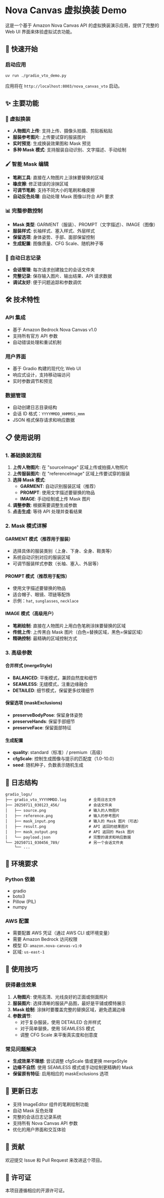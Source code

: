 # Nova Canvas 虚拟换装 Demo

这是一个基于 Amazon Nova Canvas API 的虚拟换装演示应用，提供了完整的 Web UI 界面来体验虚拟试衣功能。

## 🚀 快速开始

### 启动应用

```bash
uv run ./gradio_vto_demo.py
```

应用将在 `http://localhost:8003/nova_canvas_vto` 启动。

## ✨ 主要功能

### 🎨 虚拟换装
- **人物图片上传**: 支持上传、摄像头拍摄、剪贴板粘贴
- **服装参考图片**: 上传要试穿的服装图片
- **实时预览**: 生成换装效果图和 Mask 预览
- **多种 Mask 模式**: 支持服装自动识别、文字描述、手动绘制

### 🖌️ 智能 Mask 编辑
- **笔刷工具**: 直接在人物图片上涂抹要替换的区域
- **橡皮擦**: 修正错误的涂抹区域
- **可调节笔刷**: 支持不同大小的笔刷和橡皮擦
- **自动反色处理**: 自动处理 Mask 图像以符合 API 要求

### 📊 完整参数控制
- **Mask 类型**: GARMENT（服装）、PROMPT（文字描述）、IMAGE（图像）
- **服装样式**: 长袖样式、塞入样式、外层样式
- **保留选项**: 身体姿势、手部、面部保留控制
- **生成配置**: 图像质量、CFG Scale、随机种子等

### 📁 自动日志记录
- **会话管理**: 每次请求创建独立的会话文件夹
- **完整记录**: 保存输入图片、输出结果、API 请求数据
- **调试友好**: 便于问题追踪和参数调优

## 🛠️ 技术特性

### API 集成
- 基于 Amazon Bedrock Nova Canvas v1.0
- 支持所有官方 API 参数
- 自动错误处理和重试机制

### 用户界面
- 基于 Gradio 构建的现代化 Web UI
- 响应式设计，支持移动端访问
- 实时参数调节和预览

### 数据管理
- 自动创建日志目录结构
- 会话 ID 格式：`YYYYMMDD_HHMMSS_mmm`
- JSON 格式保存请求和响应数据

## 📋 使用说明

### 1. 基础换装流程

1. **上传人物图片**: 在 "sourceImage" 区域上传或拍摄人物照片
2. **上传服装图片**: 在 "referenceImage" 区域上传要试穿的服装
3. **选择 Mask 模式**: 
   - **GARMENT**: 自动识别服装区域（推荐）
   - **PROMPT**: 使用文字描述要替换的物品
   - **IMAGE**: 手动绘制或上传 Mask 图片
4. **调整参数**: 根据需要调整生成参数
5. **点击生成**: 等待 API 处理并查看结果

### 2. Mask 模式详解

#### GARMENT 模式（推荐用于服装）
- 选择具体的服装类别（上身、下身、全身、鞋类等）
- 系统自动识别对应的服装区域
- 可调节服装样式参数（长袖、塞入、外层等）

#### PROMPT 模式（推荐用于配饰）
- 使用文字描述要替换的物品
- 适合帽子、眼镜、项链等配饰
- 示例：`hat`, `sunglasses`, `necklace`

#### IMAGE 模式（高级用户）
- **笔刷绘制**: 直接在人物图片上用白色笔刷涂抹要替换的区域
- **传统上传**: 上传黑白 Mask 图片（白色=替换区域，黑色=保留区域）
- **精确控制**: 最精确的区域控制方式

### 3. 高级参数

#### 合并样式 (mergeStyle)
- **BALANCED**: 平衡模式，兼顾自然度和细节
- **SEAMLESS**: 无缝模式，注重边缘融合
- **DETAILED**: 细节模式，保留更多纹理细节

#### 保留选项 (maskExclusions)
- **preserveBodyPose**: 保留身体姿势
- **preserveHands**: 保留手部细节
- **preserveFace**: 保留面部特征

#### 生成配置
- **quality**: standard（标准）/ premium（高级）
- **cfgScale**: 控制生成图像与提示的匹配度（1.0-10.0）
- **seed**: 随机种子，负数表示随机生成

## 📁 日志结构

```
gradio_logs/
├── gradio_vto_YYYYMMDD.log          # 全局日志文件
├── 20250711_030123_456/             # 会话文件夹
│   ├── source.png                   # 输入的人物图片
│   ├── reference.png                # 输入的参考图片
│   ├── mask_input.png               # 输入的 Mask 图片（可选）
│   ├── result.png                   # API 返回的结果图片
│   ├── mask_output.png              # API 返回的 Mask 图片
│   └── payload.json                 # 完整的请求和响应数据
└── 20250711_030456_789/             # 另一个会话文件夹
    └── ...
```

## 🔧 环境要求

### Python 依赖
- gradio
- boto3
- Pillow (PIL)
- numpy

### AWS 配置
- 需要配置 AWS 凭证（通过 AWS CLI 或环境变量）
- 需要 Amazon Bedrock 访问权限
- 模型 ID: `amazon.nova-canvas-v1:0`
- 区域: `us-east-1`

## 🎯 使用技巧

### 获得最佳效果
1. **人物图片**: 使用高清、光线良好的正面或侧面照片
2. **服装图片**: 选择清晰的服装产品图，最好是平铺或模特展示
3. **Mask 绘制**: 涂抹时要覆盖完整的替换区域，避免遗漏边缘
4. **参数调节**: 
   - 对于复杂服装，使用 DETAILED 合并样式
   - 对于简单替换，使用 SEAMLESS 模式
   - 调整 CFG Scale 来平衡真实度和创意度

### 常见问题解决
- **生成效果不理想**: 尝试调整 cfgScale 值或更换 mergeStyle
- **边缘不自然**: 使用 SEAMLESS 模式或手动绘制更精确的 Mask
- **保留原有特征**: 启用相应的 maskExclusions 选项

## 📝 更新日志

- 支持 ImageEditor 组件的笔刷绘制功能
- 自动 Mask 反色处理
- 完整的会话日志记录系统
- 支持所有 Nova Canvas API 参数
- 优化的用户界面和交互体验

## 🤝 贡献

欢迎提交 Issue 和 Pull Request 来改进这个项目。

## 📄 许可证

本项目遵循相应的开源许可证。
